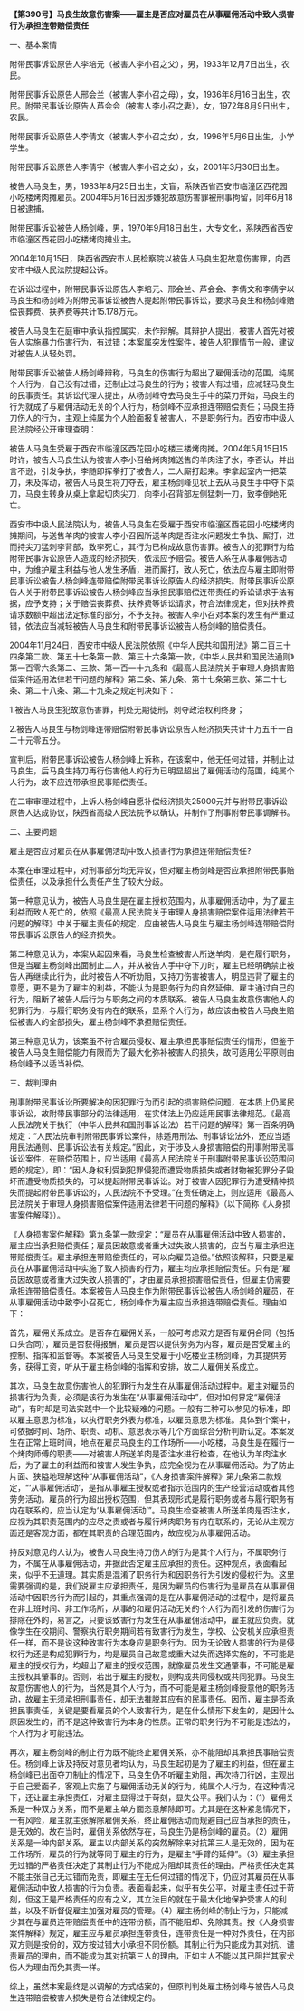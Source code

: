 **【第390号】马良生故意伤害案——雇主是否应对雇员在从事雇佣活动中致人损害行为承担连带赔偿责任**

一、基本案情

附带民事诉讼原告人李培元（被害人李小召之父），男，1933年12月7日出生，农民。

附带民事诉讼原告人邢会兰（被害人李小召之母），女，1936年8月16日出生，农民。附带民事诉讼原告人芦会会（被害人李小召之妻），女，1972年8月9日出生，农民。

附带民事诉讼原告人李倩文（被害人李小召之女），女，1996年5月6日出生，小学学生。

附带民事诉讼原告人李倩宇（被害人李小召之女），女，2001年3月30日出生。

被告人马良生，男，1983年8月25日出生，文盲，系陕西省西安市临潼区西花园小吃楼烤肉摊雇员。2004年5月16日因涉嫌犯故意伤害罪被刑事拘留，同年6月18日被逮捕。

附带民事诉讼被告人杨剑峰，男，1970年9月18日出生，大专文化，系陕西省西安市临潼区西花园小吃楼烤肉摊业主。

2004年10月15日，陕西省西安市人民检察院以被告人马良生犯故意伤害罪，向西安市中级人民法院提起公诉。

在诉讼过程中，附带民事诉讼原告人李培元、邢会兰、芦会会、李倩文和李倩宇以马良生和杨剑峰为附带民事诉讼被告人提起附带民事诉讼，要求马良生和杨剑峰赔偿丧葬费、扶养费等共计15.178万元。

被告人马良生在庭审中承认指控属实，未作辩解。其辩护人提出，被害人首先对被告人实施暴力伤害行为，有过错；本案属突发性案件，被告人犯罪情节一般，建议对被告人从轻处罚。

附带民事诉讼被告人杨剑峰辩称，马良生的伤害行为超出了雇佣活动的范围，纯属个人行为，自己没有过错，还制止过马良生的行为；被害人有过错，应减轻马良生的民事责任。其诉讼代理人提出，从杨剑峰夺去马良生手中的菜刀开始，马良生的行为就成了与雇佣活动无关的个人行为，杨剑峰不应承担连带赔偿责任；马良生持刀伤人的行为，主观上纯属为个人脸面报复被害人，不是职务行为。西安市中级人民法院经公开审理查明：

被告人马良生受雇于西安市临潼区西花园小吃楼三楼烤肉摊。2004年5月15日15时许，被告人马良生认为被害人李小召给烤肉摊送售的羊肉注了水，李否认，并出言不逊，引发争执，李随即挥拳打了被告人，二人厮打起来。李拿起室内一把菜刀，未及挥动，被告人马良生将刀夺去，雇主杨剑峰见状上去从马良生手中夺下菜刀，马良生转身从桌上拿起切肉尖刀，向李小召背部左侧猛刺一刀，致李倒地死亡。

西安市中级人民法院认为，被告人马良生在受雇于西安市临潼区西花园小吃楼烤肉摊期间，与送售羊肉的被害人李小召因所送羊肉是否注水问题发生争执、厮打，进而持尖刀猛刺李背部，致李死亡，其行为已构成故意伤害罪。被告人的犯罪行为给附带民事诉讼原告人造成的经济损失，依法应予赔偿。被告人系在从事雇佣活动中，为维护雇主利益与他人发生矛盾，进而厮打，致人死亡，依法应与雇主即附带民事诉讼被告人杨剑峰连带赔偿附带民事诉讼原告人的经济损失。附带民事诉讼原告人关于附带民事诉讼被告人杨剑峰应当承担民事赔偿连带责任的诉讼请求于法有据，应予支持；关于赔偿丧葬费、扶养费等诉讼请求，符合法律规定，但对扶养费请求数额中超出法定标准的部分，不予支持。被害人李小召对本案的发生有严重过错，依法应当减轻被告人马良生和附带民事诉讼被告人杨剑峰的赔偿责任。

2004年11月24日，西安市中级人民法院依照《中华人民共和国刑法》第二百三十四条第二款、第五十七条第一款、第三十六条第一款，《中华人民共和国民法通则》第一百零六条第二、三款、第一百一十九条和《最高人民法院关于审理人身损害赔偿案件适用法律若干问题的解释》第二条、第九条、第十七条第三款、第二十七条、第二十八条、第二十九条之规定判决如下：

1.被告人马良生犯故意伤害罪，判处无期徒刑，剥夺政治权利终身；

2.被告人马良生与杨剑峰连带赔偿附带民事诉讼原告人经济损失共计十万五千一百二十元零五分。

宣判后，附带民事诉讼被告人杨剑峰上诉称，在该案中，他无任何过错，并制止过马良生，后马良生持刀再行伤害他人的行为已明显超出了雇佣活动的范围，纯属个人行为，故不应连带承担民事赔偿责任。

在二审审理过程中，上诉人杨剑峰自愿补偿经济损失25000元并与附带民事诉讼原告人达成协议，陕西省高级人民法院予以确认，并制作了刑事附带民事调解书。

二、主要问题

雇主是否应对雇员在从事雇佣活动中致人损害行为承担连带赔偿责任?

本案在审理过程中，对刑事部分均无异议，但对雇主杨剑峰是否应承担附带民事赔偿责任，以及承担什么责任产生了较大分歧。

第一种意见认为，被告人马良生是在雇主授权范围内，从事雇佣活动中，为了雇主利益而致人死亡的，依照《最高人民法院关于审理人身损害赔偿案件适用法律若干问题的解释》中关于雇主责任的规定，应由被告人马良生与雇主杨剑峰连带赔偿附带民事诉讼原告人的经济损失。

第二种意见认为，本案从起因来看，马良生检查被害人所送羊肉，是在履行职务，但是当雇主杨剑峰出面制止二人，并从被告人手中夺下刀时，雇主已经明确禁止被告人再继续此行为，此时被告人不听劝阻，又持刀伤害被害人，明显违背了雇主的意愿，更不是为了雇主的利益，不能认为是职务行为的自然延伸。雇主通过自己的行为，阻断了被告人后行为与职务之间的本质联系。被告人马良生故意伤害他人的犯罪行为，与履行职务没有内在的联系，显系个人行为，故应该由被告人马良生赔偿被害人的全部损失，雇主杨剑峰不承担赔偿责任。

第三种意见认为，该案虽不符合雇员侵权、雇主承担民事赔偿责任的情形，但鉴于被告人马良生赔偿能力有限而为了最大化弥补被害人的损失，故可适用公平原则由杨剑峰予以适当补偿。

三、裁判理由

刑事附带民事诉讼所要解决的因犯罪行为而引起的损害赔偿问题，在本质上仍属民事诉讼，故附带民事部分的法律适用，在实体法上仍应适用民事法律规范。《最高人民法院关于执行（中华人民共和国刑事诉讼法）若干问题的解释》第一百条明确规定：“人民法院审判附带民事诉讼案件，除适用刑法、刑事诉讼法外，还应当适用民法通则、民事诉讼法有关规定。”因此，对于涉及人身损害赔偿的刑事附带民事诉讼案件，在赔偿范围上，应当适用《最高人民法院关于刑事附带民事诉讼范围问题的规定》，即：“因人身权利受到犯罪侵犯而遭受物质损失或者财物被犯罪分子毁坏而遭受物质损失的，可以提起附带民事诉讼。对于被害人因犯罪行为遭受精神损失而提起附带民事诉讼的，人民法院不予受理。”在责任确定上，则应适用《最高人民法院关于审理人身损害赔偿案件适用法律若干问题的解释》（以下简称《人身损害案件解释》）。

《人身损害案件解释》第九条第一款规定：“雇员在从事雇佣活动中致人损害的，雇主应当承担赔偿责任；雇员因故意或者重大过失致人损害的，应当与雇主承担连带赔偿责任。雇主承担连带赔偿责任的，可以向雇员追偿。”依照该解释，只要是雇员在从事雇佣活动中实施了致人损害的行为，雇主均应承担赔偿责任。只有是“雇员因故意或者重大过失致人损害的”，才由雇员承担损害赔偿责任，但雇主仍需要承担连带赔偿责任。本案被告人马良生作为附带民事诉讼被告人杨剑峰的雇员，在从事雇佣活动中致李小召死亡，杨剑峰作为雇主应当承担连带赔偿责任。理由如下：

首先，雇佣关系成立。是否存在雇佣关系，一般可考虑双方是否有雇佣合同（包括口头合同），雇员是否获得报酬，雇员是否以提供劳务为内容，雇员是否受雇主的控制、指挥和监督等。本案被告人马良生受雇于小吃楼业主杨剑峰，为其提供劳务，获得工资，听从于雇主杨剑峰的指挥和安排，故二人雇佣关系成立。

其次，马良生故意伤害他人的犯罪行为发生在从事雇佣活动过程中。雇主对雇员的损害行为负责，必须是该行为发生在“从事雇佣活动中”，但对如何界定“雇佣活动”，有时却是司法实践中一个比较疑难的问题。一般有三种可以参见的标准，即以雇主意思为标准，以执行职务外表为标准，以雇员意思为标准。具体到个案中，可依据时间、场所、职责、动机、意思表示等几个方面综合分析判断认定。本案发生在正常上班时间，地点在雇员马良生的工作场所——小吃楼，马良生是在履行一个烤肉师傅的职责——对被害人所送羊肉是否注水进行检查，在他认为羊肉注水后，为了雇主的利益而和被害人发生争执，应完全视为在从事雇佣活动。为了防止片面、狭隘地理解这种“从事雇佣活动”，《人身损害案件解释》第九条第二款规定，“‘从事雇佣活动’，是指从事雇主授权或者指示范围内的生产经营活动或者其他劳务活动。雇员的行为超出授权范围，但其表现形式是履行职务或者与履行职务有内在联系的，应当认定为‘从事雇佣活动’”。马良生检查被害人所送羊肉是否注水，应视为其职责范围内的应尽之责或者与履行烤肉职务有内在联系的，无论从主观方面还是客观方面，都在其职责的合理范围内，故应视为从事雇佣活动。

持反对意见的人认为，被告人马良生持刀伤人的行为是其个人行为，不属职务行为，不属在从事雇佣活动，并据此否定雇主应承担的责任。这种观点，表面看起来，似乎不无道理。其实质是混淆了职务行为和因职务行为引发的侵权行为。这里需要强调的是，我们说雇主应承担责任，是因为雇员的伤害行为是雇员在从事雇佣活动中因职务行为而引起的，其重点强调的是在从事雇佣活动的过程中，是将雇员在非上班时间、非工作场所，从事的和雇佣活动无关的个人行为而引发的伤害行为排除在外的，易言之，只要该致害行为发生在从事雇佣活动中，雇主就应负责。就像学生在校期间、警察执行职务期间若有致害行为发生，学校、公安机关应承担责任一样，而不是说这种致害行为本身应是职务行为。因为无论致人损害的行为是侵权行为还是构成犯罪行为，均是雇员自己故意或重大过失而选择实施的，不可能是雇主的授权行为，均超出了雇主的授权范围，就像雇员发生交通肇事，不可能是雇主授权其肇事的。否则，若出于雇主的授权，则构成共同侵权或共同犯罪。马良生故意伤害他人的行为，当然是其个人行为，而不可能是雇主杨剑峰授意他的职务活动，故雇主无须承担刑事责任，却无法推脱其应有的民事责任。因而，雇主是否承担民事责任，关键是要看雇员的个人致害行为，是在什么情形下发生的，是因什么原因发生的，而不是这种致害行为本身的性质。正常的职务行为不可能是违法的，个人行为才可能违法。

再次，雇主杨剑峰的制止行为既不能终止雇佣关系，亦不能阻却其承担民事赔偿责任。杨剑峰上诉及持反对意见者均认为，马良生起初是为了雇主的利益，但在雇主杨剑峰已出面夺刀制止的情况下，马良生仍不听雇主劝阻，再次持刀行凶，主观出于自己爱面子，客观上实施了与雇佣活动无关的行为，纯属个人行为，在这种情况下，还让雇主承担责任，对雇主显得过于苛刻，显失公平。我们认为：（1）雇佣关系是一种双方关系，而不是雇主单方面恣意解除即可。尤其是在这种紧急情况下，一有风险，雇主就主张解除雇佣关系，终止雇佣活动而规避自己应当承担的责任，是无效的。故在当时，雇佣关系依然存在，马良生仍是杨剑峰的雇员。（2）雇佣关系是一种内部关系，雇主以内部关系的突然解除来对抗第三人是无效的，因为在工作场所，雇员的行为就等同于雇主的行为，是雇主“手臂的延伸”。（3）雇主承担无过错的严格责任决定了其制止行为不能成为阻却其责任的理由。严格责任决定其不能主张自己无过错而免责，即雇主在无任何过错的情况下，仍应对其雇员在从事雇佣活动中致人损害的行为负责。表面看起来，似乎有失公平，对雇主责任过于苛刻，但这正是严格责任的应有之义，其立法目的就在于最大化地保护受害人的利益，以及不断督促雇主加强对雇员的管理。（4）雇主杨剑峰的制止行为，只能减少其在与雇员连带赔偿责任中的连带份额，而不能阻却、免除其责。按《人身损害案件解释》规定，雇主应与雇员承担连带责任，连带责任是一种对外责任，在内部双方则是按份的，双方按过错大小承担不同份额。其制止行为只能成为其对抗、谴责雇员的理由，而不能成为其对抗第三人的理由，正如主人不能以其已阻拦其家犬伤人为理由而免其责一样。

综上，虽然本案最终是以调解的方式结案的，但原判判处雇主杨剑峰与被告人马良生连带赔偿被害人损失是符合法律规定的。